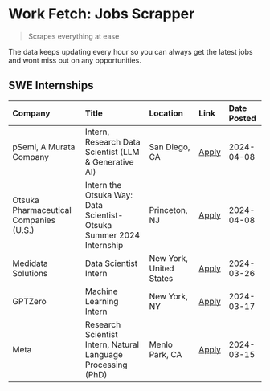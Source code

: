 # Work Fetch: Jobs Scrapper
> Scrapes everything at ease

The data keeps updating every hour so you can always get the latest jobs and wont miss out on any opportunities.

## SWE Internships
<!--START_SECTION:workfetch-->
| Company                                | Title                                                                | Location                | Link                                                                                                                                                                                                                                                                                                            | Date Posted   |
|:---------------------------------------|:---------------------------------------------------------------------|:------------------------|:----------------------------------------------------------------------------------------------------------------------------------------------------------------------------------------------------------------------------------------------------------------------------------------------------------------|:--------------|
| pSemi, A Murata Company                | Intern, Research Data Scientist (LLM & Generative AI)                | San Diego, CA           | [Apply](https://www.linkedin.com/jobs/view/intern-research-data-scientist-llm-generative-ai-at-psemi-a-murata-company-3887074168?position=7&pageNum=0&refId=WQ78uNA3Y%2BOBGR%2F03yFYSw%3D%3D&trackingId=JnvcAAFiPfZlsWBHJ8J14A%3D%3D&trk=public_jobs_jserp-result_search-card)                                  | 2024-04-08    |
| Otsuka Pharmaceutical Companies (U.S.) | Intern the Otsuka Way: Data Scientist- Otsuka Summer 2024 Internship | Princeton, NJ           | [Apply](https://www.linkedin.com/jobs/view/intern-the-otsuka-way-data-scientist-otsuka-summer-2024-internship-at-otsuka-pharmaceutical-companies-u-s-3885963629?position=9&pageNum=0&refId=WQ78uNA3Y%2BOBGR%2F03yFYSw%3D%3D&trackingId=0rrNbRA%2BsGdmRuocq8Utfw%3D%3D&trk=public_jobs_jserp-result_search-card) | 2024-04-08    |
| Medidata Solutions                     | Data Scientist Intern                                                | New York, United States | [Apply](https://www.linkedin.com/jobs/view/data-scientist-intern-at-medidata-solutions-3810253704?position=2&pageNum=0&refId=WQ78uNA3Y%2BOBGR%2F03yFYSw%3D%3D&trackingId=xfQBriZaKMDX7PH3u9QWtg%3D%3D&trk=public_jobs_jserp-result_search-card)                                                                 | 2024-03-26    |
| GPTZero                                | Machine Learning Intern                                              | New York, NY            | [Apply](https://www.linkedin.com/jobs/view/machine-learning-intern-at-gptzero-3860723963?position=6&pageNum=0&refId=WQ78uNA3Y%2BOBGR%2F03yFYSw%3D%3D&trackingId=4LZTElkuhWQ5HsswA4l7Hg%3D%3D&trk=public_jobs_jserp-result_search-card)                                                                          | 2024-03-17    |
| Meta                                   | Research Scientist Intern, Natural Language Processing (PhD)         | Menlo Park, CA          | [Apply](https://www.linkedin.com/jobs/view/research-scientist-intern-natural-language-processing-phd-at-meta-3858718375?position=8&pageNum=0&refId=WQ78uNA3Y%2BOBGR%2F03yFYSw%3D%3D&trackingId=NVnNBjOHRJ5Gkyp7YkRjnw%3D%3D&trk=public_jobs_jserp-result_search-card)                                           | 2024-03-15    |
<!--END_SECTION:workfetch-->
